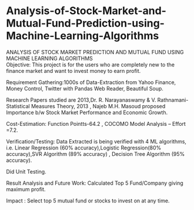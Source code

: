 # Analysis-of-Stock-Market-and-Mutual-Fund-Prediction-using-Machine-Learning-Algorithms

ANALYSIS OF STOCK MARKET PREDICTION AND MUTUAL FUND USING MACHINE LEARNING ALGORITHMS  
Objective: This project is for the users who are completely new to the finance market and want to invest money to earn profit. 

Requirement Gathering:1000s of Data-Extraction from Yahoo Finance, Money Control, Twitter with Pandas Web Reader, Beautiful Soup. 

Research Papers studied are 2013,Dr. R. Narayanaswamy & V. Rathnamani-Statistical Measures Theory, 2013 , Najeb M.H. Masoud proposed Importance b/w Stock Market Performance and Economic Growth. 

Cost-Estimation: Function Pointts-64.2 , COCOMO Model Analysis – Effort =7.2. 

Verification/Testing: Data Extracted is being verified with 4 ML algorithms, i.e. Linear Regression (60% accuracy),Logistic Regression(80% accuracy),SVR Algorithm (89% accuracy) , Decision Tree Algorithm (95% accuracy). 

Did Unit Testing. 

Result Analysis and Future Work: Calculated Top 5 Fund/Company giving maximum profit.  

Impact : Select top 5 mutual fund or stocks to invest on at any time. 
 
